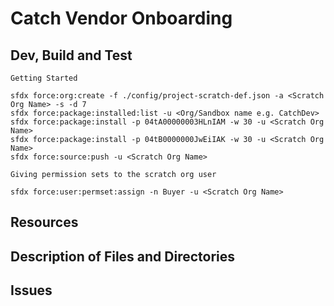 # Catch Vendor Onboarding

## Dev, Build and Test

`Getting Started`
```
sfdx force:org:create -f ./config/project-scratch-def.json -a <Scratch Org Name> -s -d 7
sfdx force:package:installed:list -u <Org/Sandbox name e.g. CatchDev>
sfdx force:package:install -p 04tA00000003HLnIAM -w 30 -u <Scratch Org Name>
sfdx force:package:install -p 04tB0000000JwEiIAK -w 30 -u <Scratch Org Name>
sfdx force:source:push -u <Scratch Org Name>
```

`Giving permission sets to the scratch org user`
```
sfdx force:user:permset:assign -n Buyer -u <Scratch Org Name>
```

## Resources


## Description of Files and Directories


## Issues


